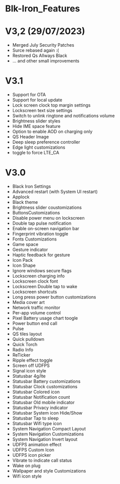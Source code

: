 # Blk-Iron_Features

# V3,2 (29/07/2023)

  - Merged July Security Patches 
  - Surce rebased again :(
  - Restored Qs Allways Black
  - ... and other small improvements

# V3.1

- Support for OTA
- Support for local update
- Lock screen clock top margin settings 
- Lockscreen text size settings
- Switch to unlink ringtone and notifications volume
- Brightness slider styles
- Hide IME space feature
- Option to enable AOD on charging only
- QS Header Image
- Deep sleep preference controller
- Edge light customizations
- toggle to force LTE_CA

# V3.0

- Black Iron Settings
- Advanced restart (with System UI restart)
- Applock
- Black theme
- Brightness slider coustomizations
- ButtonsCustomizations
- Disable power menu on lockscreen
- Double tap pulse notification
- Enable on-screen navigation bar
- Fingerprint vibration toggle
- Fonts Customizations
- Game space
- Gesture indicator
- Haptic feedback for gesture
- Icon Pack
- Icon Shape
- Ignore windows secure flags
- Lockscreen charging info
- Lockscreen clock font
- Lockscreen Double tap to wake
- Lockscreen shortcuts
- Long press power button customizations
- Media cover art
- Network traffic monitor
- Per-app volume control
- Pixel Battery usage chart toogle
- Power button end call
- Pulse
- QS tiles layout
- Quick pulldown
- Quick Torch
- Radio Info
- ReTicker
- Ripple effect toggle
- Screen off UDFPS
- Signal icon style
- Statusbar 4g/lte
- Statusbar Battery customizations
- Statusbar Clock customizations
- Statusbar Colored icon
- Statusbar Notification count
- Statusbar Old mobile indicator
- Statusbar Privacy indicator
- Statusbar System icon Hide/Show
- Statusbar Tap to sleep
- Statusbar Wifi type icon
- System Navigation Compact Layout
- System Navigation Customizations
- System Navigation Invert layout
- UDFPS animation effect
- UDFPS Custom Icon
- UDFPS icon picker
- Vibrate to indicate call status
- Wake on plug
- Wallpaper and style Customizations
- Wifi icon style

